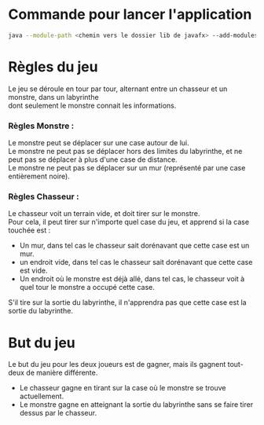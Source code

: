 # Commande pour lancer l'application

```bash
java --module-path <chemin vers le dossier lib de javafx> --add-modules javafx.controls -jar G1_SAE3A.jar
```

# Règles du jeu
Le jeu se déroule en tour par tour, alternant entre un chasseur et un monstre, dans un labyrinthe  
dont seulement le monstre connait les informations.  
### Règles Monstre :
Le monstre peut se déplacer sur une case autour de lui.  
Le monstre ne peut pas se déplacer hors des limites du labyrinthe, et ne peut pas se déplacer à plus d'une case de distance.  
Le monstre ne peut pas se déplacer sur un mur (représenté par une case entièrement noire).  
### Règles Chasseur :
Le chasseur voit un terrain vide, et doit tirer sur le monstre.  
Pour cela, il peut tirer sur n'importe quel case du jeu, et apprend si la case touchée est :  

- Un mur, dans tel cas le chasseur sait dorénavant que cette case est un mur.  
- un endroit vide, dans tel cas le chasseur sait dorénavant que cette case est vide.
- Un endroit où le monstre est déjà allé, dans tel cas, le chasseur voit à quel tour le monstre a occupé cette case.

S'il tire sur la sortie du labyrinthe, il n'apprendra pas que cette case est la sortie du labyrinthe.
# But du jeu
Le but du jeu pour les deux joueurs est de gagner, mais ils gagnent tout-deux de manière différente.  
- Le chasseur gagne en tirant sur la case où le monstre se trouve actuellement.
- Le monstre gagne en atteignant la sortie du labyrinthe sans se faire tirer dessus par le chasseur.